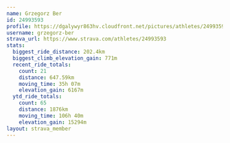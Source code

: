 ```yaml
---
name: Grzegorz Ber
id: 24993593
profile: https://dgalywyr863hv.cloudfront.net/pictures/athletes/24993593/7453165/11/large.jpg
username: grzegorz-ber
strava_url: https://www.strava.com/athletes/24993593
stats:
  biggest_ride_distance: 202.4km
  biggest_climb_elevation_gain: 771m
  recent_ride_totals:
    count: 21
    distance: 647.59km
    moving_time: 35h 07m
    elevation_gain: 6167m
  ytd_ride_totals:
    count: 65
    distance: 1876km
    moving_time: 106h 40m
    elevation_gain: 15294m
layout: strava_member
--- 
```

